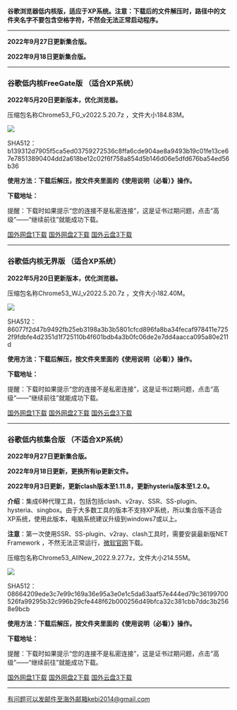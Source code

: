 **谷歌浏览器低内核版，适应于XP系统。注意：下载后的文件解压时，路径中的文件夹名字不要包含空格字符，不然会无法正常启动程序。**

***

**2022年9月27日更新集合版。**

**2022年9月18日更新集合版。**

***

### 谷歌低内核FreeGate版 （适合XP系统）

**2022年5月20日更新版本，优化浏览器。**

压缩包名称Chrome53_FG_v2022.5.20.7z ，文件大小184.83M。

![](https://fastly.jsdelivr.net/gh/Alvin9999/pac2/softimag/chrome5311282.PNG)

SHA512：b139312d7905f5ca5ed03759272536c8ffa6cde904ae8a9493b19c01fe13ce67e78513890404dd2a618be12c02f6f758a854d5b146d06e5dfd676ba54ed56b36

**使用方法：下载后解压，按文件夹里面的《使用说明（必看）》操作。**

**下载地址：**

提醒：下载时如果提示“您的连接不是私密连接”，这是证书过期问题，点击“高级”——“继续前往”就能成功下载。

[国外网盘1下载](https://tr601.free4444.xyz/Chrome53_FG_v2022.5.20.7z) 
[国外网盘2下载](https://tr201.free4444.xyz/Chrome53_FG_v2022.5.20.7z) 
[国外云盘3下载](https://free.zhujicn2.net/Chrome53_FG_v2022.5.20.7z) 

***

### 谷歌低内核无界版 （适合XP系统）

**2022年5月20日更新版本，优化浏览器。**

压缩包名称Chrome53_WJ_v2022.5.20.7z ，文件大小182.40M。

![](https://fastly.jsdelivr.net/gh/Alvin9999/pac2/softimag/chrome5311283.PNG)

SHA512：86077f2d47b9492fb25eb3198a3b3b5801cfcd896fa8ba34fecaf978411e7252f9fdbfe4d2351d1f725110b4f601bdb4a3b0fc06de2e7dd4aacca095a80e211d

**使用方法：下载后解压，按文件夹里面的《使用说明（必看）》操作。**

**下载地址：**

提醒：下载时如果提示“您的连接不是私密连接”，这是证书过期问题，点击“高级”——“继续前往”就能成功下载。

[国外网盘1下载](https://tr601.free4444.xyz/Chrome53_WJ_v2022.5.20.7z) 
[国外网盘2下载](https://tr201.free4444.xyz/Chrome53_WJ_v2022.5.20.7z) 
[国外云盘3下载](https://free.zhujicn2.net/Chrome53_WJ_v2022.5.20.7z) 

***


### 谷歌低内核集合版 （不适合XP系统）

**2022年9月27日更新集合版。**

**2022年9月18日更新，更换所有ip更新文件。**

**2022年9月3日更新，更新clash版本至1.11.8，更新hysteria版本至1.2.0。**

**介绍**：集成6种代理工具，包括包括clash、v2ray、SSR、SS-plugin、hysteria、singbox。由于大多数工具的版本不支持XP系统，所以集合版不适合XP系统，使用此版本，电脑系统建议升级到windows7或以上。

**注意**：第一次使用SSR、SS-plugin、v2ray、clash工具时，需要安装最新版NET Framework ，不然无法正常运行，[微软官网](https://dotnet.microsoft.com/zh-cn/download/dotnet-framework/net48)下载。

压缩包名称Chrome53_AllNew_2022.9.27.7z，文件大小214.55M。

![](https://fastly.jsdelivr.net/gh/Alvin9999/pac2/softimag/chrome927.png)

SHA512：08664209ede3c7e99c169a36e95a3e0e1c5da63aaf57e444ed79c36199700526fa99295b32c996b29cfe448f62b000256d49bfca32c381cbb7ddc3b2568e9bcb

**使用方法：下载后解压，按文件夹里面的《使用说明（必看）》操作。**

**下载地址：**

提醒：下载时如果提示“您的连接不是私密连接”，这是证书过期问题，点击“高级”——“继续前往”就能成功下载。

[国外网盘1下载](https://tr601.free4444.xyz/Chrome53_AllNew_2022.9.27.7z) 
[国外网盘2下载](https://tr201.free4444.xyz/Chrome53_AllNew_2022.9.27.7z) 
[国外云盘3下载](https://free.zhujicn2.net/Chrome53_AllNew_2022.9.27.7z) 



***

有问题可以发邮件至海外邮箱kebi2014@gmail.com
